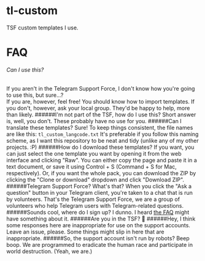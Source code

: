 # tl-custom
TSF custom templates I use.
# FAQ
###### Can I use this?
If you aren't in the Telegram Support Force, I don't know how you're going to use this, but sure...? <br />
If you are, however, feel free! You should know how to import templates. If you don't, however, ask your local group. They'd be happy to help, more than likely.
######I'm not part of the TSF, how do I use this?
Short answer is, well, you don't. These probably have no use for you. 
######Can I translate these templates?
Sure! To keep things consistent, the file names are like this: `tl_custom_langcode.txt` It's preferable if you follow this naming scheme, as I want this repository to be neat and tidy (unlike any of my other projects. :P)
######How do I download these templates?
If you want, you can just select the one template you want by opening it from the web interface and clicking "Raw". You can either copy the page and paste it in a text document, or save it using Control + S (Command + S for Mac, respectively). Or, if you want the whole pack, you can download the ZIP by clicking the "Clone or download" dropdown and click "Download ZIP".
######Telegram Support Force? What's that?
When you click the "Ask a question" button in your Telegram client, you're taken to a chat that is run by volunteers. That's the Telegram Support Force, we are a group of volunteers who help Telegram users with Telegram-related questions.
######Sounds cool, where do I sign up?
I dunno. I heard [the FAQ](https://telegram.org/faq) might have something about it.
######Are you in the TSF?
🤔
######Hey, I think some responses here are inappropriate for use on the support accounts.
Leave an issue, please. Some things might slip in here that are inappropriate.
######So, the support account isn't run by robots?
Beep boop. We are programmed to eradicate the human race and participate in world destruction. (Yeah, we are.)
